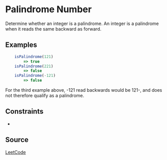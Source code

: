 # Palindrome Number

Determine whether an integer is a palindrome. An integer is a palindrome when it reads the same backward as forward.

## Examples

```javascript
    isPalindrome(121)
        => true
    isPalindrome(221)
        => false
    isPalindrome(-121)
        => false
```

For the third example above, -121 read backwards would be 121-, and does not therefore qualify as a palindrome. 

## Constraints
- 

## Source
[LeetCode]()